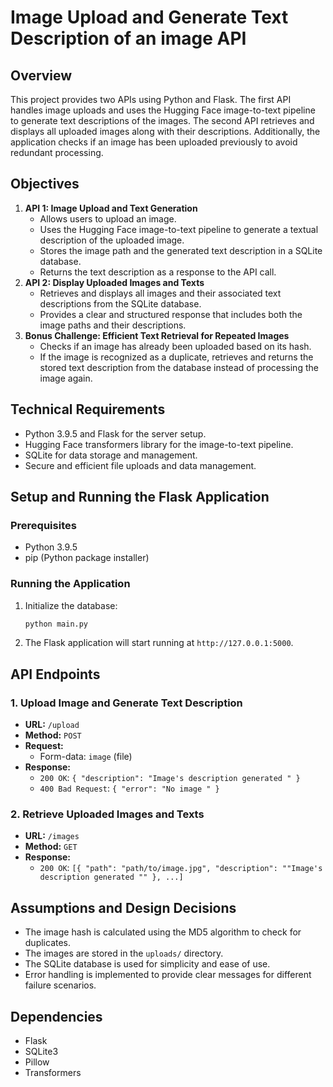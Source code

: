 # Image Upload and Generate Text Description of an image API

## Overview
This project provides two APIs using Python and Flask. The first API handles image uploads and uses the Hugging Face image-to-text pipeline to generate text descriptions of the images. The second API retrieves and displays all uploaded images along with their descriptions. Additionally, the application checks if an image has been uploaded previously to avoid redundant processing.

## Objectives
1. **API 1: Image Upload and Text Generation**
    - Allows users to upload an image.
    - Uses the Hugging Face image-to-text pipeline to generate a textual description of the uploaded image.
    - Stores the image path and the generated text description in a SQLite database.
    - Returns the text description as a response to the API call.
2. **API 2: Display Uploaded Images and Texts**
    - Retrieves and displays all images and their associated text descriptions from the SQLite database.
    - Provides a clear and structured response that includes both the image paths and their descriptions.
3. **Bonus Challenge: Efficient Text Retrieval for Repeated Images**
    - Checks if an image has already been uploaded based on its hash.
    - If the image is recognized as a duplicate, retrieves and returns the stored text description from the database instead of processing the image again.

## Technical Requirements
- Python 3.9.5 and Flask for the server setup.
- Hugging Face transformers library for the image-to-text pipeline.
- SQLite for data storage and management.
- Secure and efficient file uploads and data management.

## Setup and Running the Flask Application

### Prerequisites
- Python 3.9.5
- pip (Python package installer)



### Running the Application
1. Initialize the database:
    ```bash
    python main.py
    ```

2. The Flask application will start running at `http://127.0.0.1:5000`.

## API Endpoints

### 1. Upload Image and Generate Text Description
- **URL:** `/upload`
- **Method:** `POST`
- **Request:**
    - Form-data: `image` (file)
- **Response:**
    - `200 OK`: `{ "description": "Image's description generated " }`
    - `400 Bad Request`: `{ "error": "No image " }`

### 2. Retrieve Uploaded Images and Texts
- **URL:** `/images`
- **Method:** `GET`
- **Response:**
    - `200 OK`: `[{ "path": "path/to/image.jpg", "description": ""Image's description generated "" }, ...]`

## Assumptions and Design Decisions
- The image hash is calculated using the MD5 algorithm to check for duplicates.
- The images are stored in the `uploads/` directory.
- The SQLite database is used for simplicity and ease of use.
- Error handling is implemented to provide clear messages for different failure scenarios.

## Dependencies
- Flask
- SQLite3
- Pillow
- Transformers


